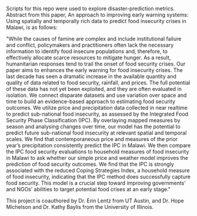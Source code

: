 Scripts for this repo were used to explore disaster-prediction metrics. Abstract from this paper, An approach to improving 
early warning systems: Using spatially and temporally rich data to predict food insecurity crises in Malawi, is as follows:

"While the causes of famine are complex and include institutional failure and conflict, policymakers and
practitioners often lack the necessary information to identify food insecure populations and, therefore, to
effectively allocate scarce resources to mitigate hunger. As a result, humanitarian responses tend to trail the
onset of food security crises. Our paper aims to enhances the early warning for food insecurity crises. The last
decade has seen a dramatic increase in the available quantity and quality of data related to food security,
rainfall, and prices. The full potential of these data has not yet been exploited, and they are often evaluated in
isolation. We connect disparate datasets and use variation over space and time to build an evidence-based
approach to estimating food security outcomes. We utilize price and precipitation data collected in near realtime
to predict sub-national food insecurity, as assessed by the Integrated Food Security Phase Classification
(IPC). By overlaying mapped measures by season and analysing changes over time, our model has the
potential to predict future sub-national food insecurity at relevant spatial and temporal scales. We find that
contemporaneous price and measures of the prior year’s precipitation consistently predict the IPC in Malawi.
We then compare the IPC food security evaluations to household measures of food insecurity in Malawi to
ask whether our simple price and weather model improves the prediction of food security outcomes. We find
that the IPC is strongly associated with the reduced Coping Strategies Index, a household measure of food
insecurity, indicating that the IPC method does successfully capture food security. This model is a crucial step
toward improving governments’ and NGOs’ abilities to target potential food crises at an early stage."

This project is coauthored by Dr. Erin Lentz from UT Austin, and Dr. Hope Michelson and Dr. Kathy Baylis from the 
University of Illinois.
